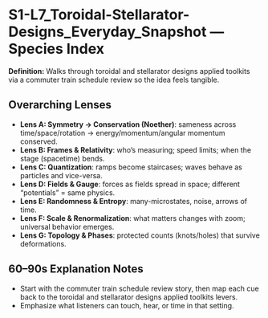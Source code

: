 # S1-L7_Toroidal-Stellarator-Designs_Everyday_Snapshot — Species Index
**Definition:** Walks through toroidal and stellarator designs applied toolkits via a commuter train schedule review so the idea feels tangible.
## Overarching Lenses

- **Lens A: Symmetry -> Conservation (Noether)**: sameness across time/space/rotation → energy/momentum/angular momentum conserved.
- **Lens B: Frames & Relativity**: who’s measuring; speed limits; when the stage (spacetime) bends.
- **Lens C: Quantization**: ramps become staircases; waves behave as particles and vice-versa.
- **Lens D: Fields & Gauge**: forces as fields spread in space; different “potentials” = same physics.
- **Lens E: Randomness & Entropy**: many-microstates, noise, arrows of time.
- **Lens F: Scale & Renormalization**: what matters changes with zoom; universal behavior emerges.
- **Lens G: Topology & Phases**: protected counts (knots/holes) that survive deformations.

## 60–90s Explanation Notes
- Start with the commuter train schedule review story, then map each cue back to the toroidal and stellarator designs applied toolkits levers.
- Emphasize what listeners can touch, hear, or time in that setting.
